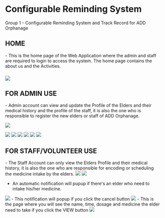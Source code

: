 # Configurable Reminding System
Group 1 - Configurable Reminding System and Track Record for ADD Orphanage

<h2>HOME</h2>
- This is the home page of the Web Application where the admin and staff are required to login to access the system. The home page contains the about us and the Activities.
<h3></h3>
<img src="screenshots/index.jpg">

<h2>FOR ADMIN USE</h2>
- Admin account can view and update the Profile of the Elders and their medical history and the profile of the staff, it is also the one who is responsible to register the new elders or staff of ADD Orphanage.

<img src="screenshots/signadmin.jpg"><br>

<img src="screenshots/listOfElders.jpg">

<img src="screenshots/listOfStaff.jpg">

<img src="screenshots/persProAdm.jpg">

<img src="screenshots/UpdateInfo.jpg">

<img src="screenshots/regNewElders.jpg">

<img src="screenshots/regNewStaff.jpg">

<h2>FOR STAFF/VOLUNTEER USE</h2>
- The Staff Account can only view the Elders Profile and their medical history, it is also the one who are responsible for encoding or scheduling the medicine intake by the elders.

<img src="screenshots/signstaff.jpg">

<img src="screenshots/staffacc.jpg">

- An automatic notification will pupup if there's an elder who need to intake his/her medicine.
<img src="screenshots/firstNotif.jpg">
- This notification will popup if you click the cancel button
<img src="screenshots/secondNotif.jpg">
- This is the page where you will see the name, time, dosage and medicine the elder need to take if you click the VIEW button
<img src="screenshots/IntakeMed.jpg">
